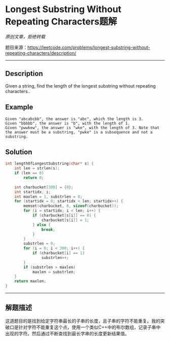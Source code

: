 # Longest Substring Without Repeating Characters题解

*原创文章，拒绝转载*

题目来源：https://leetcode.com/problems/longest-substring-without-repeating-characters/description/

------

## Description

Given a string, find the length of the longest substring without repeating characters..

## Example

```
Given "abcabcbb", the answer is "abc", which the length is 3.
Given "bbbbb", the answer is "b", with the length of 1.
Given "pwwkew", the answer is "wke", with the length of 3. Note that the answer must be a substring, "pwke" is a subsequence and not a substring.
```

## Solution
```c
int lengthOfLongestSubstring(char* s) {
    int len = strlen(s);
    if (len == 0)
    	return 0;
    
    int charbucket[300] = {0};
    int startidx, i;
    int maxlen = 1, substrlen = 0;
    for (startidx = 0; startidx < len; startidx++) {
    	memset(charbucket, 0, sizeof(charbucket));
    	for (i = startidx; i < len; i++) {
    		if (charbucket[s[i]] == 0) {
    			charbucket[s[i]] = 1;
    		} else {
    			break;
    		}
    	}
    	substrlen = 0;
    	for (i = 0; i < 300; i++) {
    		if (charbucket[i] == 1)
    			substrlen++;
    	}
    	if (substrlen > maxlen)
    		maxlen = substrlen;
    }
    return maxlen;    
}
```

------

## 解题描述

这道题目的是找到给定字符串最长的子串的长度，且子串的字符不能重复。我的突破口是针对字符不能重复这个点，使用一个类似C++中的布尔数组，记录子串中出现的字符。然后通过不断查找到最长字串的长度更新结果值。